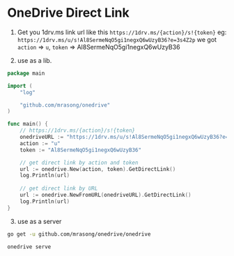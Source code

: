 # OneDrive Direct Link


1. Get you 1drv.ms link url like this `https://1drv.ms/{action}/s!{token}`
  eg: `https://1drv.ms/u/s!Al8SermeNqO5gi1negxQ6wUzyB36?e=3s4Z2p`
  we got `action` =>  `u`, `token` => Al8SermeNqO5gi1negxQ6wUzyB36

2. use as a lib.

```go
package main

import (
	"log"

	"github.com/mrasong/onedrive"
)

func main() {
    // https://1drv.ms/{action}/s!{token}
    onedriveURL := "https://1drv.ms/u/s!Al8SermeNqO5gi1negxQ6wUzyB36?e=3s4Z2p"
    action := "u"
    token := "Al8SermeNqO5gi1negxQ6wUzyB36"

    // get direct link by action and token
    url := onedrive.New(action, token).GetDirectLink()
	log.Println(url)
    
    // get direct link by URL
    url := onedrive.NewFromURL(onedriveURL).GetDirectLink()
	log.Println(url)
}
```

3. use as a server

```bash
go get -u github.com/mrasong/onedrive/onedrive
```

```bash
onedrive serve
```

